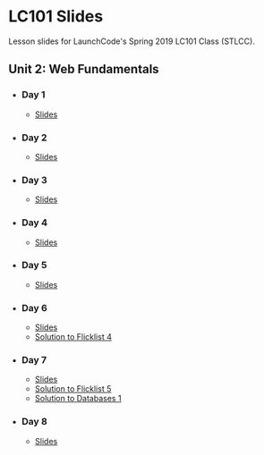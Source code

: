 # LC101 Slides

Lesson slides for LaunchCode's Spring 2019 LC101 Class (STLCC).

## Unit 2: Web Fundamentals

- ### Day 1
    - [Slides](https://aleesham.github.io/2018fall-lc101/unit2/class1)

- ### Day 2
    - [Slides](https://aleesham.github.io/2018fall-lc101/unit2/class2)

- ### Day 3
    - [Slides](https://aleesham.github.io/2018fall-lc101/unit2/class3)

- ### Day 4
    - [Slides](https://aleesham.github.io/2018fall-lc101/unit2/class4)

- ### Day 5
    - [Slides](https://aleesham.github.io/2018fall-lc101/unit2/class5)

- ### Day 6
    - [Slides](https://aleesham.github.io/2018fall-lc101/unit2/class6)
    - [Solution to Flicklist 4](https://github.com/aleesham/another-flicklist/tree/studio4)

- ### Day 7
    - [Slides](https://aleesham.github.io/2018fall-lc101/unit2/class7)
    - [Solution to Flicklist 5](https://github.com/aleesham/another-flicklist/tree/studio5)
    - [Solution to Databases 1](https://github.com/aleesham/2018fall-lc101/tree/gh-pages/unit2/class7/database-1-solutions.md)

- ### Day 8
    - [Slides](https://aleesham.github.io/2018fall-lc101/unit2/class8)

<!-- 

- ### Day 9
    - [Slides](https://aleesham.github.io/2018fall-lc101/unit2/class9)

- ### Day 10
    - [Slides](https://aleesham.github.io/2018fall-lc101/unit2/class10)

- ### Day 11
    - [Slides](https://aleesham.github.io/2018fall-lc101/unit2/class11)

- ### Day 13
    - [Slides](https://aleesham.github.io/2018fall-lc101/unit2/class13) -->
